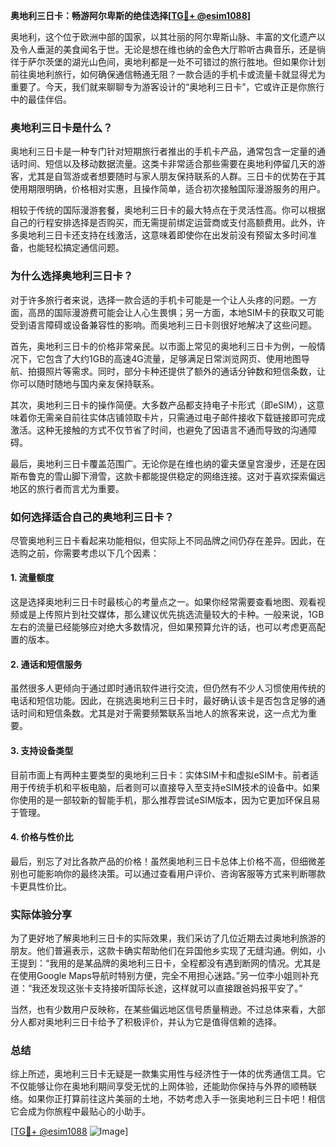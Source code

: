 **奥地利三日卡：畅游阿尔卑斯的绝佳选择[[TG💪+ @esim1088](https://t.me/s/esim1088)]**

奥地利，这个位于欧洲中部的国家，以其壮丽的阿尔卑斯山脉、丰富的文化遗产以及令人垂涎的美食闻名于世。无论是想在维也纳的金色大厅聆听古典音乐，还是徜徉于萨尔茨堡的湖光山色间，奥地利都是一处不可错过的旅行胜地。但如果你计划前往奥地利旅行，如何确保通信畅通无阻？一款合适的手机卡或流量卡就显得尤为重要了。今天，我们就来聊聊专为游客设计的“奥地利三日卡”，它或许正是你旅行中的最佳伴侣。

### 奥地利三日卡是什么？

奥地利三日卡是一种专门针对短期旅行者推出的手机卡产品，通常包含一定量的通话时间、短信以及移动数据流量。这类卡非常适合那些需要在奥地利停留几天的游客，尤其是自驾游或者想要随时与家人朋友保持联系的人群。三日卡的优势在于其使用期限明确，价格相对实惠，且操作简单，适合初次接触国际漫游服务的用户。

相较于传统的国际漫游套餐，奥地利三日卡的最大特点在于灵活性高。你可以根据自己的行程安排选择是否购买，而无需提前绑定运营商或支付高额费用。此外，许多奥地利三日卡还支持在线激活，这意味着即使你在出发前没有预留太多时间准备，也能轻松搞定通信问题。

### 为什么选择奥地利三日卡？

对于许多旅行者来说，选择一款合适的手机卡可能是一个让人头疼的问题。一方面，高昂的国际漫游费可能会让人心生畏惧；另一方面，本地SIM卡的获取又可能受到语言障碍或设备兼容性的影响。而奥地利三日卡则很好地解决了这些问题。

首先，奥地利三日卡的价格非常亲民。以市面上常见的奥地利三日卡为例，一般情况下，它包含了大约1GB的高速4G流量，足够满足日常浏览网页、使用地图导航、拍摄照片等需求。同时，部分卡种还提供了额外的通话分钟数和短信条数，让你可以随时随地与国内亲友保持联系。

其次，奥地利三日卡的操作简便。大多数产品都支持电子卡形式（即eSIM），这意味着你无需亲自前往实体店铺领取卡片，只需通过电子邮件接收下载链接即可完成激活。这种无接触的方式不仅节省了时间，也避免了因语言不通而导致的沟通障碍。

最后，奥地利三日卡覆盖范围广。无论你是在维也纳的霍夫堡皇宫漫步，还是在因斯布鲁克的雪山脚下滑雪，这款卡都能提供稳定的网络连接。这对于喜欢探索偏远地区的旅行者而言尤为重要。

### 如何选择适合自己的奥地利三日卡？

尽管奥地利三日卡看起来功能相似，但实际上不同品牌之间仍存在差异。因此，在选购之前，你需要考虑以下几个因素：

#### 1. 流量额度
这是选择奥地利三日卡时最核心的考量点之一。如果你经常需要查看地图、观看视频或是上传照片到社交媒体，那么建议优先挑选流量较大的卡种。一般来说，1GB左右的流量已经能够应对绝大多数情况，但如果预算允许的话，也可以考虑更高配置的版本。

#### 2. 通话和短信服务
虽然很多人更倾向于通过即时通讯软件进行交流，但仍然有不少人习惯使用传统的电话和短信功能。因此，在挑选奥地利三日卡时，最好确认该卡是否包含足够的通话时间和短信条数。尤其是对于需要频繁联系当地人的旅客来说，这一点尤为重要。

#### 3. 支持设备类型
目前市面上有两种主要类型的奥地利三日卡：实体SIM卡和虚拟eSIM卡。前者适用于传统手机和平板电脑，后者则可以直接导入至支持eSIM技术的设备中。如果你使用的是一部较新的智能手机，那么推荐尝试eSIM版本，因为它更加环保且易于管理。

#### 4. 价格与性价比
最后，别忘了对比各款产品的价格！虽然奥地利三日卡总体上价格不高，但细微差别也可能影响你的最终决策。可以通过查看用户评价、咨询客服等方式来判断哪款卡更具性价比。

### 实际体验分享

为了更好地了解奥地利三日卡的实际效果，我们采访了几位近期去过奥地利旅游的朋友。他们普遍表示，这款卡确实帮助他们在异国他乡实现了无缝沟通。例如，小王提到：“我用的是某品牌的奥地利三日卡，全程都没有遇到断网的情况。尤其是在使用Google Maps导航时特别方便，完全不用担心迷路。”另一位李小姐则补充道：“我还发现这张卡支持接听国际长途，这样就可以直接跟爸妈报平安了。”

当然，也有少数用户反映称，在某些偏远地区信号质量稍逊。不过总体来看，大部分人都对奥地利三日卡给予了积极评价，并认为它是值得信赖的选择。

### 总结

综上所述，奥地利三日卡无疑是一款集实用性与经济性于一体的优秀通信工具。它不仅能够让你在奥地利期间享受无忧的上网体验，还能助你保持与外界的顺畅联络。如果你正打算前往这片美丽的土地，不妨考虑入手一张奥地利三日卡吧！相信它会成为你旅程中最贴心的小助手。

[[TG💪+ @esim1088](https://t.me/s/esim1088) ![Image](https://i.postimg.cc/4NQfJmqS/Snipaste-2025-05-13-00-14-12.png)]